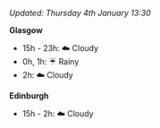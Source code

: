 *Updated: Thursday 4th January 13:30*

**Glasgow**

* 15h - 23h: :cloud: Cloudy
* 0h, 1h: :umbrella: Rainy
* 2h: :cloud: Cloudy

**Edinburgh**

* 15h - 2h: :cloud: Cloudy
